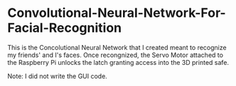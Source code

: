 # Convolutional-Neural-Network-For-Facial-Recognition
This is the Concolutional Neural Network that I created meant to recognize my friends' and I's faces. Once recongnized, the Servo Motor attached to the Raspberry Pi unlocks the latch granting access into the 3D printed safe. 

Note: I did not write the GUI code.
